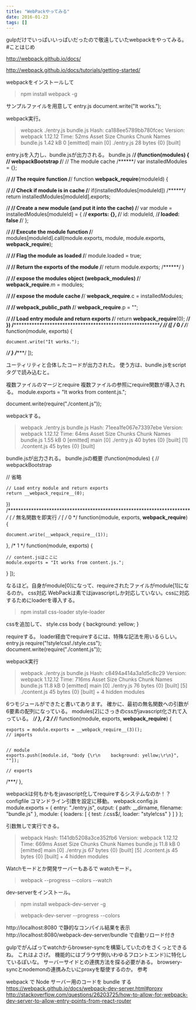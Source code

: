 ```yaml
---
title: "WebPackやってみる"
date: 2016-01-23
tags: []
---
```


gulpだけでいっぱいいっぱいだったので敬遠していたwebpackをやってみる。
#ことはじめ

http://webpack.github.io/docs/

http://webpack.github.io/docs/tutorials/getting-started/


webpackをインストールして
> npm install webpack -g

サンプルファイルを用意して
entry.js
document.write("It works.");

webpack実行。
> webpack ./entry.js bundle.js
Hash: ca188ee5789bb780fcec
Version: webpack 1.12.12
Time: 52ms
    Asset     Size  Chunks             Chunk Names
bundle.js  1.42 kB       0  [emitted]  main
   [0] ./entry.js 28 bytes {0} [built]

entry.jsを入力し、bundle.jsが出力される。
bundle.js
/******/ (function(modules) { // webpackBootstrap
/******/    // The module cache
/******/    var installedModules = {};

/******/    // The require function
/******/    function __webpack_require__(moduleId) {

/******/        // Check if module is in cache
/******/        if(installedModules[moduleId])
/******/            return installedModules[moduleId].exports;

/******/        // Create a new module (and put it into the cache)
/******/        var module = installedModules[moduleId] = {
/******/            exports: {},
/******/            id: moduleId,
/******/            loaded: false
/******/        };

/******/        // Execute the module function
/******/        modules[moduleId].call(module.exports, module, module.exports, __webpack_require__);

/******/        // Flag the module as loaded
/******/        module.loaded = true;

/******/        // Return the exports of the module
/******/        return module.exports;
/******/    }


/******/    // expose the modules object (__webpack_modules__)
/******/    __webpack_require__.m = modules;

/******/    // expose the module cache
/******/    __webpack_require__.c = installedModules;

/******/    // __webpack_public_path__
/******/    __webpack_require__.p = "";

/******/    // Load entry module and return exports
/******/    return __webpack_require__(0);
/******/ })
/************************************************************************/
/******/ ([
/* 0 */
/***/ function(module, exports) {

    document.write("It works.");

/***/ }
/******/ ]);

ユーティリティと合体したコードが出力された。
使う方は、bundle.jsをscriptタグで読み込むと。
<script type="text/javascript" src="bundle.js" charset="utf-8"></script>

複数ファイルのマージとrequire
複数ファイルの参照にrequire関数が導入される。
module.exports = "It works from content.js.";

document.write(require("./content.js"));

webpackする。
> webpack ./entry.js bundle.js
Hash: 71eea1fe067e73397ebe
Version: webpack 1.12.12
Time: 64ms
    Asset     Size  Chunks             Chunk Names
bundle.js  1.55 kB       0  [emitted]  main
   [0] ./entry.js 40 bytes {0} [built]
   [1] ./content.js 45 bytes {0} [built]

bundle.jsが出力される。
bundle.jsの概要
(function(modules) { // webpackBootstrap

// 省略

    // Load entry module and return exports
    return __webpack_require__(0);
})
/************************************************************************/
( /* 無名関数を即実行 */
[
/* 0 */
function(module, exports, __webpack_require__) {

    document.write(__webpack_require__(1));

},
/* 1 */
function(module, exports) {

    // content.jsはここに
    module.exports = "It works from content.js.";

}
]);

なるほど。自身がmodule[0]になって、requireされたファイルがmodule[1]になるのか。
css対応
WebPackは素ではjavascriptしか対応していない。cssに対応するためにloaderを導入する。
> npm install css-loader style-loader

cssを追加して、
style.css
body {
    background: yellow;
}

requireする。
loader経由でrequireするには、特殊な記法を用いるらしい。
entry.js
require("!style!css!./style.css");
document.write(require("./content.js"));

webpack実行
> webpack ./entry.js bundle.js
Hash: c8494a414a3a1d5c8c29
Version: webpack 1.12.12
Time: 716ms
    Asset     Size  Chunks             Chunk Names
bundle.js  11.8 kB       0  [emitted]  main
   [0] ./entry.js 76 bytes {0} [built]
   [5] ./content.js 45 bytes {0} [built]
    + 4 hidden modules

6つモジュールができたと書いてあります。
確かに、最初の無名関数への引数が6要素の配列になっている。
modules[2]にさっきのcssがjavascript化されて入っている。
/***/ },
/* 2 */
/***/ function(module, exports, __webpack_require__) {

    exports = module.exports = __webpack_require__(3)();
    // imports


    // module
    exports.push([module.id, "body {\r\n    background: yellow;\r\n}", ""]);

    // exports


/***/ },

webpackは何もかもをjavascript化してrequireするシステムなのか！？
configfile
コマンドライン引数を設定に移動。
webpack.config.js
module.exports = {
    entry: "./entry.js",
    output: {
        path: __dirname,
        filename: "bundle.js"
    },
    module: {
        loaders: [
            { test: /\.css$/, loader: "style!css" }
        ]
    }
};

引数無しで実行できる。
> webpack
Hash: 1141db5208a3ce352fb6
Version: webpack 1.12.12
Time: 669ms
    Asset     Size  Chunks             Chunk Names
bundle.js  11.8 kB       0  [emitted]  main
   [0] ./entry.js 67 bytes {0} [built]
   [5] ./content.js 45 bytes {0} [built]
    + 4 hidden modules

Watchモードとか開発サーバーもあるで
watchモード。
> webpack --progress --colors --watch

dev-serverをインストール。
> npm install webpack-dev-server -g

> webpack-dev-server --progress --colors


http://localhost:8080 で静的なコンパイル結果を表示
http://localhost:8080/webpack-dev-server/bundle で自動リロード付き

gulpでがんばってwatchからbrowser-syncを構築していたのをさくっとできるね。
これはよさげ。
機能的にはブラウザ側(いわゆるフロントエンド)に特化しているぽいな。
サーバーサイドとの連携方法を探る必要がある。
browsery-syncとnodemonの連携みたいにproxyを駆使するのか。
参考

webpack で Node サーバー用のコードを bundle する
https://webpack.github.io/docs/webpack-dev-server.html#proxy
http://stackoverflow.com/questions/26203725/how-to-allow-for-webpack-dev-server-to-allow-entry-points-from-react-router


